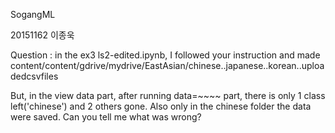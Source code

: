 SogangML

20151162 이종욱

Question : in the ex3 ls2-edited.ipynb, I followed your instruction and made content/content/gdrive/mydrive/EastAsian/chinese..japanese..korean..uploadedcsvfiles

But, in the view data part, after running data=~~~~ part, there is only 1 class left('chinese') and 2 others gone. Also only in the chinese folder the data were saved. Can you tell me what was wrong?
